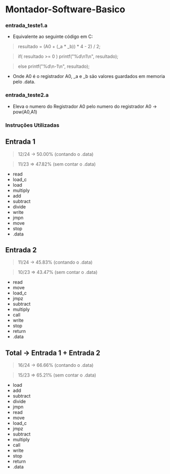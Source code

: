 # Montador-Software-Basico

### entrada_teste1.a

- Equivalente ao seguinte código em C:

>resultado = (A0 + (_a * _b)) * 4 - 2) / 2;

>if( resultado >= 0 )
>     printf("%d\n1\n", resultado);

>else
>     printf("%d\n-1\n", resultado);


- Onde A0 é o registrador A0, _a e _b são valores guardados em memoria pelo .data.

### entrada_teste2.a

- Eleva o numero do Registrador A0 pelo numero do registrador A0 -> pow(A0,A1)



### Instruções Utilizadas

Entrada 1
----
> 12/24 -> 50.00% (contando o .data)

> 11/23 => 47.82% (sem contar o .data)

- read
- load_c
- load        
- multiply 
- add   
- subtract
- divide 
- write   
- jmpn
- move  
- stop     
- .data   

Entrada 2
----
> 11/24 -> 45.83% (contando o .data)

> 10/23 => 43.47% (sem contar o .data)

- read
- move
- load_c
- jmpz
- subtract
- multiply 
- call
- write 
- stop 
- return
- .data   

Total -> Entrada 1 + Entrada 2
----
> 16/24 -> 66.66% (contando o .data)

> 15/23 => 65.21% (sem contar o .data)

- load        
- add   
- subtract
- divide 
- jmpn
- read
- move
- load_c
- jmpz
- subtract
- multiply 
- call
- write 
- stop 
- return
- .data   
